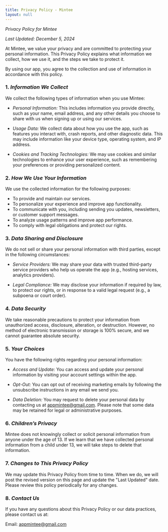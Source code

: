 ```yaml
---
title: Privacy Policy - Mintee
layout: null
---
```



*Privacy Policy for Mintee*

*Last Updated: December 5, 2024*

At Mintee, we value your privacy and are committed to protecting your personal information. This Privacy Policy explains what information we collect, how we use it, and the steps we take to protect it.

By using our app, you agree to the collection and use of information in accordance with this policy.

### 1. *Information We Collect*
We collect the following types of information when you use Mintee:

- *Personal Information:* This includes information you provide directly, such as your name, email address, and any other details you choose to share with us when signing up or using our services.
  
- *Usage Data:* We collect data about how you use the app, such as features you interact with, crash reports, and other diagnostic data. This may include information like your device type, operating system, and IP address.

- *Cookies and Tracking Technologies:* We may use cookies and similar technologies to enhance your user experience, such as remembering your preferences or providing personalized content. 

### 2. *How We Use Your Information*
We use the collected information for the following purposes:

- To provide and maintain our services.
- To personalize your experience and improve app functionality.
- To communicate with you, including sending you updates, newsletters, or customer support messages.
- To analyze usage patterns and improve app performance.
- To comply with legal obligations and protect our rights.

### 3. *Data Sharing and Disclosure*
We do not sell or share your personal information with third parties, except in the following circumstances:

- *Service Providers:* We may share your data with trusted third-party service providers who help us operate the app (e.g., hosting services, analytics providers).
  
- *Legal Compliance:* We may disclose your information if required by law, to protect our rights, or in response to a valid legal request (e.g., a subpoena or court order).

### 4. *Data Security*
We take reasonable precautions to protect your information from unauthorized access, disclosure, alteration, or destruction. However, no method of electronic transmission or storage is 100% secure, and we cannot guarantee absolute security.

### 5. *Your Choices*
You have the following rights regarding your personal information:

- *Access and Update:* You can access and update your personal information by visiting your account settings within the app.
  
- *Opt-Out:* You can opt out of receiving marketing emails by following the unsubscribe instructions in any email we send you.

- *Data Deletion:* You may request to delete your personal data by contacting us at appmintee@gmail.com. Please note that some data may be retained for legal or administrative purposes.

### 6. *Children’s Privacy*
Mintee does not knowingly collect or solicit personal information from anyone under the age of 13. If we learn that we have collected personal information from a child under 13, we will take steps to delete that information.

### 7. *Changes to This Privacy Policy*
We may update this Privacy Policy from time to time. When we do, we will post the revised version on this page and update the "Last Updated" date. Please review this policy periodically for any changes.

### 8. *Contact Us*
If you have any questions about this Privacy Policy or our data practices, please contact us at:

Email: appmintee@gmail.com 
